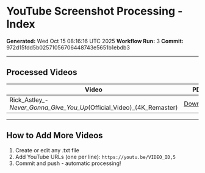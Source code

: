 # YouTube Screenshot Processing - Index

**Generated:** Wed Oct 15 08:16:16 UTC 2025
**Workflow Run:** 3
**Commit:** 972d15fdd5b02571056706448743e5651b1ebdb3

---

## Processed Videos

| Video | PDF | Transcript | Screenshots |
|-------|-----|------------|-------------|
| Rick_Astley_-_Never_Gonna_Give_You_Up_(Official_Video)_(4K_Remaster) | [Download](./Rick_Astley_-_Never_Gonna_Give_You_Up_(Official_Video)_(4K_Remaster)/Rick_Astley_-_Never_Gonna_Give_You_Up_(Official_Video)_(4K_Remaster)_HD.pdf) | 📝 Yes | 22 |

---

## How to Add More Videos

1. Create or edit any .txt file
2. Add YouTube URLs (one per line): `https://youtu.be/VIDEO_ID,5`
3. Commit and push - automatic processing!

